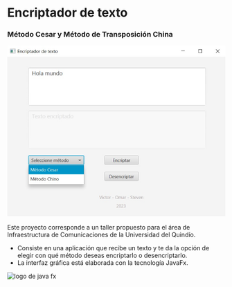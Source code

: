 # Encriptador de texto

### Método Cesar y Método de Transposición China

![imagen de interfaz grafica](src/main/resources/co/edu/unquindio/encriptador/images/interfaz.jpg)

Este proyecto corresponde a un taller propuesto para el área de Infraestructura de Comunicaciones 
de la Universidad del Quindío. 

* Consiste en una aplicación que recibe un texto y te da la opción
de elegir con qué método deseas encriptarlo o desencriptarlo.
* La interfaz gráfica está elaborada con la tecnología JavaFx.

![logo de java fx](https://static.vecteezy.com/system/resources/previews/022/100/210/original/java-logo-transparent-free-png.png)

